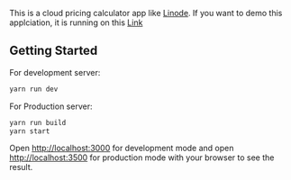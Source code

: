 This is a cloud pricing calculator app like [Linode](https://cloud-estimator.linode.com/s/). If you want to demo this applciation, it is running on this [Link](https://calculator.qcloud.pk/)

## Getting Started

For development server:

```bash
yarn run dev
```
For Production server:

```bash
yarn run build
yarn start
```

Open [http://localhost:3000](http://localhost:3000) for development mode and open [http://localhost:3500](http://localhost:3600) for production mode with your browser to see the result.
